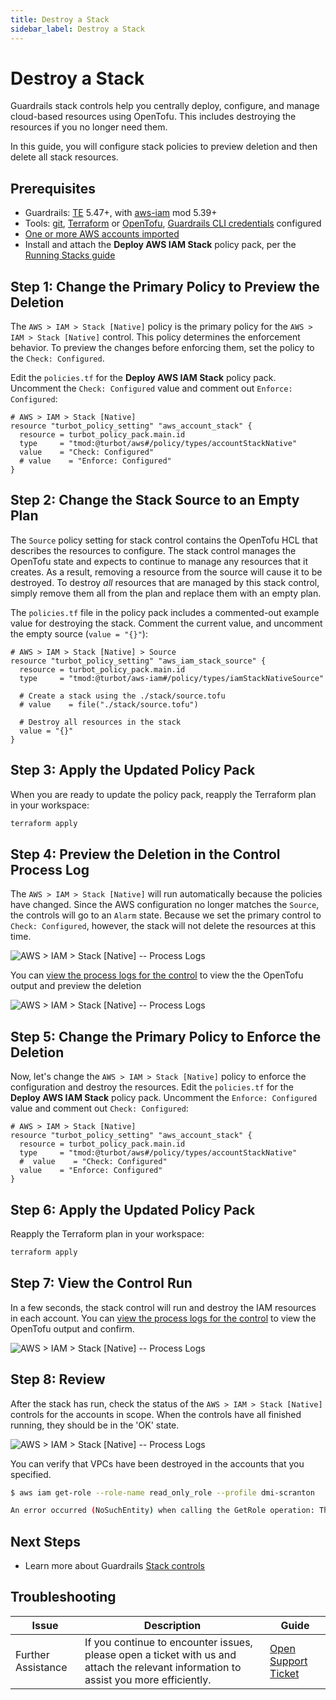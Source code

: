 ```yaml
---
title: Destroy a Stack
sidebar_label: Destroy a Stack
---
```


# Destroy a Stack

Guardrails stack controls help you centrally deploy, configure, and manage cloud-based resources using OpenTofu.  This includes destroying the resources if you no longer need them.

In this guide, you will configure stack policies to preview deletion and then delete all stack resources.

## Prerequisites
- Guardrails: [TE](https://turbot.com/guardrails/docs/guides/hosting-guardrails/updating-stacks/update-workspace) 5.47+, with [aws-iam](https://hub.guardrails.turbot.com/mods/aws/mods/aws-iam) mod 5.39+
- Tools: [git](git-scm.com), [Terraform](https://developer.hashicorp.com/terraform) or [OpenTofu](https://opentofu.org/), [Guardrails CLI credentials](https://turbot.com/guardrails/docs/reference/cli/installation#set-up-your-turbot-guardrails-credentials) configured
- [One or more AWS accounts imported](/guardrails/docs/guides/aws/import-aws-account)
- Install and attach the **Deploy AWS IAM Stack** policy pack, per the [Running Stacks guide](/guardrails/docs/guides/using-guardrails/stacks/deploy)


## Step 1: Change the Primary Policy to Preview the Deletion

The `AWS > IAM > Stack [Native]` policy is the primary policy for the `AWS > IAM > Stack [Native]` control.  This policy determines the enforcement behavior.  To preview the changes before enforcing them, set the policy to the `Check: Configured`.

Edit the `policies.tf` for the **Deploy AWS IAM Stack** policy pack. Uncomment the `Check: Configured` value and comment out `Enforce: Configured`:

```hcl
# AWS > IAM > Stack [Native]
resource "turbot_policy_setting" "aws_account_stack" {
  resource = turbot_policy_pack.main.id
  type     = "tmod:@turbot/aws#/policy/types/accountStackNative"
  value    = "Check: Configured"
  # value    = "Enforce: Configured"
}
```

## Step 2: Change the Stack Source to an Empty Plan

The `Source` policy setting for stack control contains the OpenTofu HCL that describes the resources to configure.  The stack control manages the OpenTofu state and expects to continue to manage any resources that it creates.  As a result, removing a resource from the source will cause it to be destroyed.  To destroy *all* resources that are managed by this stack control, simply remove them all from the plan and replace them with an empty plan.

The `policies.tf` file in the policy pack includes a commented-out example value for destroying the stack.  Comment the current value, and uncomment the empty source (`value = "{}"`):

```hcl
# AWS > IAM > Stack [Native] > Source
resource "turbot_policy_setting" "aws_iam_stack_source" {
  resource = turbot_policy_pack.main.id
  type     = "tmod:@turbot/aws-iam#/policy/types/iamStackNativeSource"

  # Create a stack using the ./stack/source.tofu
  # value    = file("./stack/source.tofu")

  # Destroy all resources in the stack
  value = "{}"
}
```

## Step 3: Apply the Updated Policy Pack

When you are ready to update the policy pack, reapply the Terraform plan in your workspace:

```sh
terraform apply
```


## Step 4: Preview the Deletion in the Control Process Log

The `AWS > IAM > Stack [Native]` will run automatically because the policies have changed.  Since the AWS configuration no longer matches the `Source`, the controls will go to an `Alarm` state.  Because we set the primary control to `Check: Configured`, however, the stack will not delete the resources at this time. 

![AWS > IAM > Stack [Native] -- Process Logs](/images/docs/guardrails/guides/using-guardrails/stacks/destroy/aws_iam_stack_controls_alarm.png)

You can [view the process logs for the control](/guardrails/docs/guides/using-guardrails/troubleshooting/access-control-logs) to view the the OpenTofu output and preview the deletion

![AWS > IAM > Stack [Native] -- Process Logs](/images/docs/guardrails/guides/using-guardrails/stacks/destroy/aws_iam_stack_control_log_delete_preview.png)


## Step 5: Change the Primary Policy to Enforce the Deletion

Now, let's change the `AWS > IAM > Stack [Native]` policy to enforce the configuration and destroy the resources.  Edit the `policies.tf` for the **Deploy AWS IAM Stack** policy pack. Uncomment the `Enforce: Configured` value and comment out `Check: Configured`:

```hcl
# AWS > IAM > Stack [Native]
resource "turbot_policy_setting" "aws_account_stack" {
  resource = turbot_policy_pack.main.id
  type     = "tmod:@turbot/aws#/policy/types/accountStackNative"
  #  value    = "Check: Configured"
  value    = "Enforce: Configured"
}
```


## Step 6: Apply the Updated Policy Pack

Reapply the Terraform plan in your workspace:

```sh
terraform apply
```


## Step 7: View the Control Run

In a few seconds, the stack control will run and destroy the IAM resources in each account.  You can [view the process logs for the control](/guardrails/docs/guides/using-guardrails/troubleshooting/access-control-logs) to view the OpenTofu output and confirm.

![AWS > IAM > Stack [Native] -- Process Logs](/images/docs/guardrails/guides/using-guardrails/stacks/destroy/aws_iam_stack_control_log_destroy.png)


## Step 8: Review

After the stack has run, check the status of the `AWS > IAM > Stack [Native]` controls for the accounts in scope.  When the controls have all finished running, they should be in the 'OK' state.

![AWS > IAM > Stack [Native] -- Process Logs](/images/docs/guardrails/guides/using-guardrails/stacks/deploy/aws_iam_stack_controls_ok.png)


You can verify that VPCs have been destroyed in the accounts that you specified.  

```bash
$ aws iam get-role --role-name read_only_role --profile dmi-scranton

An error occurred (NoSuchEntity) when calling the GetRole operation: The role with name read_only_role cannot be found.
```

## Next Steps

- Learn more about Guardrails [Stack controls](/guardrails/docs/concepts/guardrails/stacks)

## Troubleshooting

| Issue                                      | Description                                                                                                                                                                                                 | Guide                                |
|----------------------------------------------|-------------------------------------------------------------------------------------------------------------------------------------------------------------------------------------------------------------------|-----------------------------------------------------|
| Further Assistance                       | If you continue to encounter issues, please open a ticket with us and attach the relevant information to assist you more efficiently.                                                 | [Open Support Ticket](https://support.turbot.com)   |